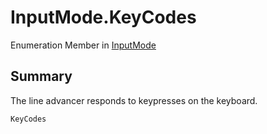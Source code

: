 # InputMode.KeyCodes

Enumeration Member in [InputMode](/docs/api/csharp/yarn.unity.lineadvancer.inputmode.md)

## Summary


The line advancer responds to keypresses on the keyboard.


```csharp
KeyCodes
```


